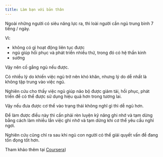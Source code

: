 ```yaml
---
title: Làm bạn với bản thân
---
```


Ngoài những người có siêu năng lực ra, thì loài người cần ngủ trung bình 7 tiếng / ngày.

Vì:
- không có gì hoạt động liên tục được
- ngủ giúp hồi phục và phát triển nhiều thứ, trong đó có hệ thần kinh
- sướng

Vậy nên cố gắng ngủ nếu được.

Có nhiều lý do khiến việc ngủ trở nên khó khăn, nhưng lý do dễ nhất là không tập trung vào việc ngủ.

Nghiên cứu cho thấy việc ngủ giúp não bộ được giảm tải, hồi phục, phát triển để có thể được sử dụng hiệu quả hơn trong tương lai.

Vậy nếu đưa được cơ thể vào trạng thái không nghĩ gì thì dễ ngủ hơn.

Để làm được điều này thì cần phải rèn luyện kỹ năng ghi nhớ và tạm dừng bằng cách làm nhiều lần việc ghi nhớ và tạm dừng khi cơ thể yêu cầu nghỉ ngơi.

Nghiên cứu cũng chỉ ra sau khi ngủ con người có thể giải quyết vấn đề đang tồn đọng tốt hơn.

Tham khảo thêm tại [Coursera](https://www.coursera.org/learn/learning-how-to-learn/))